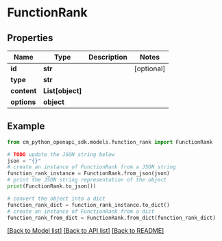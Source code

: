 # FunctionRank


## Properties

Name | Type | Description | Notes
------------ | ------------- | ------------- | -------------
**id** | **str** |  | [optional] 
**type** | **str** |  | 
**content** | **List[object]** |  | 
**options** | **object** |  | 

## Example

```python
from cm_python_openapi_sdk.models.function_rank import FunctionRank

# TODO update the JSON string below
json = "{}"
# create an instance of FunctionRank from a JSON string
function_rank_instance = FunctionRank.from_json(json)
# print the JSON string representation of the object
print(FunctionRank.to_json())

# convert the object into a dict
function_rank_dict = function_rank_instance.to_dict()
# create an instance of FunctionRank from a dict
function_rank_from_dict = FunctionRank.from_dict(function_rank_dict)
```
[[Back to Model list]](../README.md#documentation-for-models) [[Back to API list]](../README.md#documentation-for-api-endpoints) [[Back to README]](../README.md)



